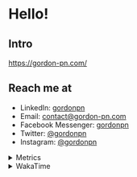 # Hello!

## Intro

<https://gordon-pn.com/>

## Reach me at

- LinkedIn: [gordonpn](https://www.linkedin.com/in/gordonpn/)
- Email: [contact@gordon-pn.com](mailto:contact@gordon-pn.com)
- Facebook Messenger: [gordonpn](https://www.messenger.com/t/Gordonpn)
- Twitter: [@gordonpn](https://twitter.com/Gordonpn)
- Instagram: [@gordonpn](https://www.instagram.com/gordonpn/)

<details>
  <summary>Metrics</summary>

  <img align="center" src="https://github.com/gordonpn/gordonpn/blob/master/github-metrics.svg" alt="GitHub Metrics">

</details>

<details>
  <summary>WakaTime</summary>

  <!--START_SECTION:waka-->
📊 **This Week I Spent My Time On** 

```text
💬 Programming Languages: 
Other                    22 hrs 42 mins      ████████████████████████░   94.87 % 
Java                     1 hr 2 mins         █░░░░░░░░░░░░░░░░░░░░░░░░   04.32 % 
XML                      4 mins              ░░░░░░░░░░░░░░░░░░░░░░░░░   00.33 % 
Bash                     4 mins              ░░░░░░░░░░░░░░░░░░░░░░░░░   00.30 % 
JSON                     0 secs              ░░░░░░░░░░░░░░░░░░░░░░░░░   00.04 % 

🔥 Editors: 
Chrome                   13 hrs 56 mins      ███████████████░░░░░░░░░░   58.26 % 
Slack                    2 hrs 51 mins       ███░░░░░░░░░░░░░░░░░░░░░░   11.95 % 
Messages                 2 hrs 2 mins        ██░░░░░░░░░░░░░░░░░░░░░░░   08.53 % 
IntelliJ IDEA            1 hr 13 mins        █░░░░░░░░░░░░░░░░░░░░░░░░   05.12 % 
MicrosoftOutlook         1 hr 6 mins         █░░░░░░░░░░░░░░░░░░░░░░░░   04.62 % 
```


 Last Updated on 04/09/2025 10:24:52 UTC
<!--END_SECTION:waka-->
</details>
